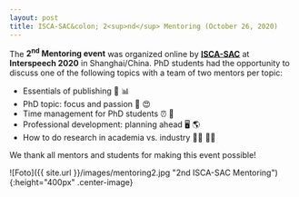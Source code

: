 ```yaml
---
layout: post
title: ISCA-SAC&colon; 2<sup>nd</sup> Mentoring (October 26, 2020)
---
```


The <strong>2<sup>nd</sup> Mentoring event</strong> was organized online by 
<a href="http://www.isca-students.org/sacweb/" target="_blank" rel="noopener"><strong>ISCA-SAC</strong></a>
at <strong>Interspeech 2020</strong> in Shanghai/China. PhD students had the opportunity to discuss one of the following topics
with a team of two mentors per topic: 

 <ul>
  <li>Essentials of publishing &#128214; 	&#128202;</li>
  <li>PhD topic: focus and passion 	&#128270; &#128525;</li>
  <li>Time management for PhD students &#9200; &#128197;</li>
  <li>Professional development: planning ahead &#128421; &#127758;</li>
  <li>How to do research in academia vs. industry &#128104;&#8205;&#127979; &#128105;&#8205;&#128300;</li>
</ul> 

We thank all mentors and students for making this event possible!

![Foto]({{ site.url }}/images/mentoring2.jpg "2nd ISCA-SAC Mentoring"){:height="400px" .center-image}

